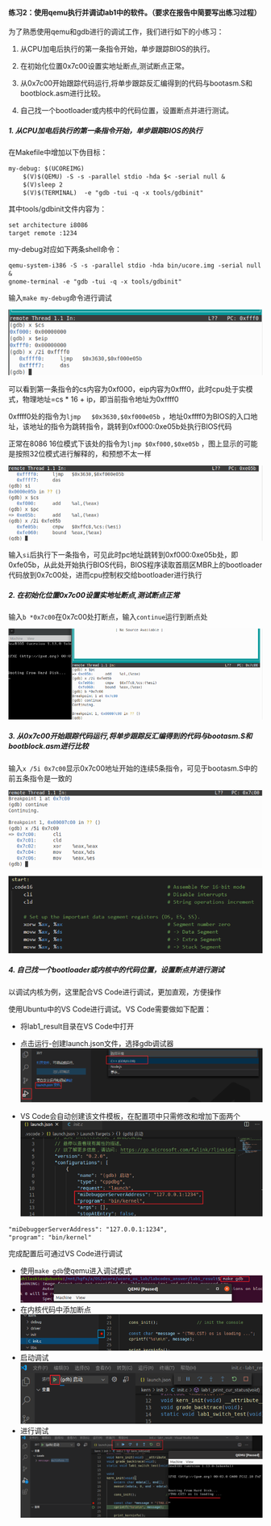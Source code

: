 #### 练习2：使用qemu执行并调试lab1中的软件。（要求在报告中简要写出练习过程）

为了熟悉使用qemu和gdb进行的调试工作，我们进行如下的小练习：

1. 从CPU加电后执行的第一条指令开始，单步跟踪BIOS的执行。

2. 在初始化位置0x7c00设置实地址断点,测试断点正常。

3. 从0x7c00开始跟踪代码运行,将单步跟踪反汇编得到的代码与bootasm.S和 bootblock.asm进行比较。

4. 自己找一个bootloader或内核中的代码位置，设置断点并进行测试。

   

##### 1. 从CPU加电后执行的第一条指令开始，单步跟踪BIOS的执行

在Makefile中增加以下伪目标：

```shell
my-debug: $(UCOREIMG)
	$(V)$(QEMU) -S -s -parallel stdio -hda $< -serial null &
	$(V)sleep 2
	$(V)$(TERMINAL)  -e "gdb -tui -q -x tools/gdbinit"
```

其中tools/gdbinit文件内容为：

```
set architecture i8086
target remote :1234
```

my-debug对应如下两条shell命令：

```shell
qemu-system-i386 -S -s -parallel stdio -hda bin/ucore.img -serial null &
gnome-terminal -e "gdb -tui -q -x tools/gdbinit"
```

输入`make my-debug`命令进行调试

![image-20200702135238365](report_ex2.assets/image-20200702135238365.png)

可以看到第一条指令的cs内容为0xf000，eip内容为0xfff0，此时cpu处于实模式，物理地址=cs * 16 + ip，即当前指令地址为0xffff0

0xffff0处的指令为`ljmp   $0x3630,$0xf000e05b` ，地址0xffff0为BIOS的入口地址，该地址的指令为跳转指令，跳转到0xf000:0xe05b处执行BIOS代码

正常在8086 16位模式下该处的指令为`ljmp $0xf000,$0xe05b` ，图上显示的可能是按照32位模式进行解释的，和预想不太一样

![image-20200702141951134](report_ex2.assets/image-20200702141951134.png)

输入`si`后执行下一条指令，可见此时pc地址跳转到0xf000:0xe05b处，即0xfe05b，从此处开始执行BIOS代码，BIOS程序读取首扇区MBR上的bootloader代码放到0x7c00处，进而cpu控制权交给bootloader进行执行



##### 2. 在初始化位置0x7c00设置实地址断点,测试断点正常

输入`b *0x7c00`在0x7c00处打断点，输入`continue`运行到断点处

![image-20200702142505195](report_ex2.assets/image-20200702142505195.png)



##### 3. 从0x7c00开始跟踪代码运行,将单步跟踪反汇编得到的代码与bootasm.S和 bootblock.asm进行比较

输入`x /5i 0x7c00`显示0x7c00地址开始的连续5条指令，可见于bootasm.S中的前五条指令是一致的

![image-20200702142732997](report_ex2.assets/image-20200702142732997.png)

![image-20200702142908450](report_ex2.assets/image-20200702142908450.png)



##### 4. 自己找一个bootloader或内核中的代码位置，设置断点并进行测试

以调试内核为例，这里配合VS Code进行调试，更加直观，方便操作

使用Ubuntu中的VS Code进行调试。VS Code需要做如下配置：

- 将lab1_result目录在VS Code中打开
- 点击运行-创建launch.json文件，选择gdb调试器
  [![img](report_ex2.assets/1159891-20200615225729286-455005839.png)](https://img2020.cnblogs.com/blog/1159891/202006/1159891-20200615225729286-455005839.png)

- VS Code会自动创建该文件模板，在配置项中只需修改和增加下面两个
  [![img](report_ex2.assets/1159891-20200615230019385-643686845.png)](https://img2020.cnblogs.com/blog/1159891/202006/1159891-20200615230019385-643686845.png)

```
"miDebuggerServerAddress": "127.0.0.1:1234",
"program": "bin/kernel"
```

完成配置后可通过VS Code进行调试

- 使用`make gdb`使qemu进入调试模式
  [![img](report_ex2.assets/1159891-20200615230351956-937747373.png)](https://img2020.cnblogs.com/blog/1159891/202006/1159891-20200615230351956-937747373.png)
- 在内核代码中添加断点
  [![img](report_ex2.assets/1159891-20200615230501858-1901835862.png)](https://img2020.cnblogs.com/blog/1159891/202006/1159891-20200615230501858-1901835862.png)
- 启动调试
  [![img](report_ex2.assets/1159891-20200615230548784-1783867404.png)](https://img2020.cnblogs.com/blog/1159891/202006/1159891-20200615230548784-1783867404.png)
- 进行调试
  [![img](report_ex2.assets/1159891-20200615230742124-1756552416.png)](https://img2020.cnblogs.com/blog/1159891/202006/1159891-20200615230742124-1756552416.png)
